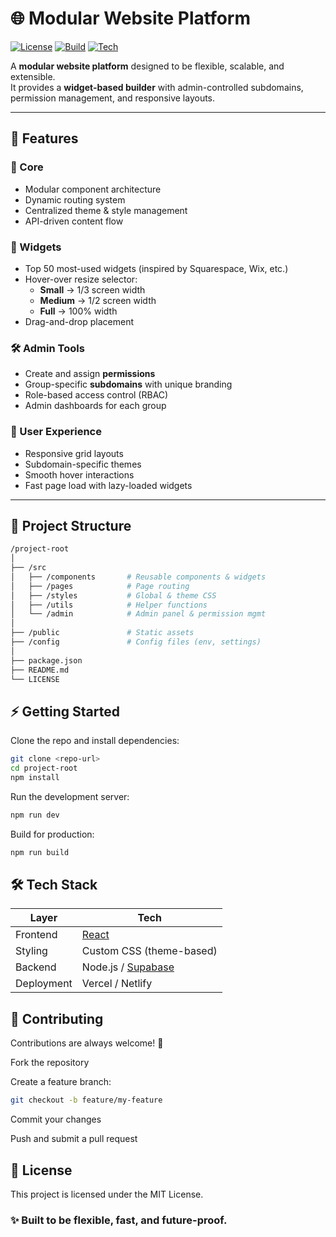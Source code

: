 # 🌐 Modular Website Platform

[![License](https://img.shields.io/badge/license-MIT-blue.svg)](./LICENSE)
[![Build](https://img.shields.io/badge/build-passing-brightgreen.svg)](#)
[![Tech](https://img.shields.io/badge/stack-React%20%7C%20Node.js%20%7C%20Supabase-ff69b4.svg)](#)

A **modular website platform** designed to be flexible, scalable, and extensible.  
It provides a **widget-based builder** with admin-controlled subdomains, permission management, and responsive layouts.  

---

## 🚀 Features

### 🔧 Core
- Modular component architecture
- Dynamic routing system
- Centralized theme & style management
- API-driven content flow

### 🧩 Widgets
- Top 50 most-used widgets (inspired by Squarespace, Wix, etc.)
- Hover-over resize selector:
  - **Small** → 1/3 screen width  
  - **Medium** → 1/2 screen width  
  - **Full** → 100% width
- Drag-and-drop placement

### 🛠 Admin Tools
- Create and assign **permissions**
- Group-specific **subdomains** with unique branding
- Role-based access control (RBAC)
- Admin dashboards for each group

### 🎨 User Experience
- Responsive grid layouts
- Subdomain-specific themes
- Smooth hover interactions
- Fast page load with lazy-loaded widgets

---

## 📂 Project Structure

```bash
/project-root
│
├── /src
│   ├── /components       # Reusable components & widgets
│   ├── /pages            # Page routing
│   ├── /styles           # Global & theme CSS
│   ├── /utils            # Helper functions
│   └── /admin            # Admin panel & permission mgmt
│
├── /public               # Static assets
├── /config               # Config files (env, settings)
│
├── package.json
├── README.md
└── LICENSE

```

## ⚡️ Getting Started

Clone the repo and install dependencies:

```bash
git clone <repo-url>
cd project-root
npm install
```

Run the development server:

```bash
npm run dev
```

Build for production:

```bash
npm run build
```

## 🛠 Tech Stack

| Layer      | Tech                                       |
| ---------- | ------------------------------------------ |
| Frontend   | [React](https://react.dev)                 |
| Styling    | Custom CSS (theme-based)                   |
| Backend    | Node.js / [Supabase](https://supabase.com) |
| Deployment | Vercel / Netlify                           |


## 🤝 Contributing

Contributions are always welcome! 🎉

Fork the repository

Create a feature branch:
```bash
git checkout -b feature/my-feature
```

Commit your changes

Push and submit a pull request


## 📜 License

This project is licensed under the MIT License.

### ✨ Built to be flexible, fast, and future-proof.
